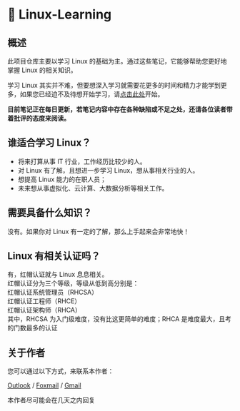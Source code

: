 # 📔 Linux-Learning

## 概述

此项目仓库主要以学习 Linux 的基础为主。通过这些笔记，它能够帮助您更好地掌握 Linux 的相关知识。

学习 Linux 其实并不难，但要想深入学习就需要花更多的时间和精力才能学到更多，如果您已经迫不及待想开始学习，请[点击此处](Contents.md)开始。

**目前笔记正在每日更新，若笔记内容中存在各种缺陷或不足之处，还请各位读者带着批评的态度来阅读。**

## 谁适合学习 Linux？

- 将来打算从事 IT 行业，工作经历比较少的人。  
- 对 Linux 有了解，且想进一步学习 Linux，想从事相关行业的人。  
- 想提高 Linux 能力的在职人员； 
- 未来想从事虚拟化、云计算、大数据分析等相关工作。

## 需要具备什么知识？

没有。如果你对 Linux 有一定的了解，那么上手起来会非常地快！


## Linux 有相关认证吗？

有，红帽认证就与 Linux 息息相关。<br>
红帽认证分为三个等级，等级从低到高分别是：<br>
红帽认证系统管理员（RHCSA）<br>
红帽认证工程师（RHCE）<br>
红帽认证架构师（RHCA）<br>
其中，RHCSA 为入门级难度，没有比这更简单的难度；RHCA 是难度最大，且考的门数最多的认证


## 关于作者

您可以通过以下方式，来联系本作者：

[Outlook](mailto:liaoxinkai0756@outlook.com) / [Foxmail](mailto:liaoxinkai0756@foxmail.com) / [Gmail](liaoxinkai0756@gmail.com)

本作者尽可能会在几天之内回复